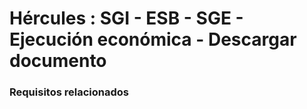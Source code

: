 # Hércules : SGI \- ESB \- SGE \- Ejecución económica \- Descargar documento



### Requisitos relacionados







